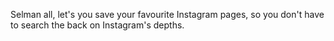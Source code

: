 Selman all, let's you save your favourite Instagram pages, so you don't have to search the back on Instagram's depths.
